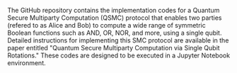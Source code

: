 The GitHub repository contains the implementation codes for a Quantum Secure Multiparty Computation (QSMC) protocol that enables two parties (refered to as Alice and Bob) to compute a wide range of symmetric Boolean functions such as AND, OR, NOR, and more, using a single qubit. Detailed instructions for implementing this SMC protocol are available in the paper entitled "Quantum Secure Multiparty Computation via Single Qubit Rotations." These codes are designed to be executed in a Jupyter Notebook environment.
